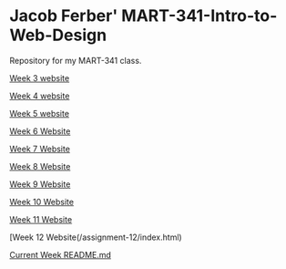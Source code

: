 # Jacob Ferber' MART-341-Intro-to-Web-Design
Repository for my MART-341 class.

[Week 3 website](/assignment-3/index.html)

[Week 4 website](/assignment-4/index.html)

[Week 5 website](/assignment-5/index.html)

[Week 6 Website](/assignment-6/index.html)

[Week 7 Website](/assignment-7/index.html)

[Week 8 Website](/assignment-8/index.html)

[Week 9 Website](/assignment-9/index.html)

[Week 10 Website](/assignment-10/index.html)

[Week 11 Website](/assignment-11/index.html)

[Week 12 Website(/assignment-12/index.html)

[Current Week README.md](/assignment-12/README.md)

